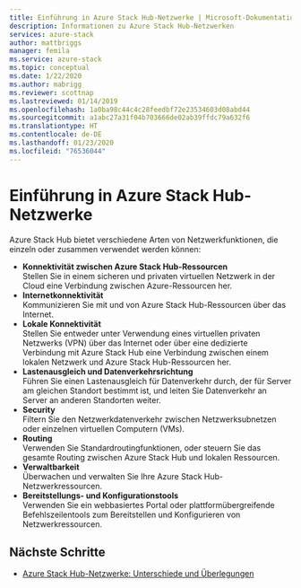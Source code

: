 ```yaml
---
title: Einführung in Azure Stack Hub-Netzwerke | Microsoft-Dokumentation
description: Informationen zu Azure Stack Hub-Netzwerken
services: azure-stack
author: mattbriggs
manager: femila
ms.service: azure-stack
ms.topic: conceptual
ms.date: 1/22/2020
ms.author: mabrigg
ms.reviewer: scottnap
ms.lastreviewed: 01/14/2019
ms.openlocfilehash: 1a0ba98c44c4c28feedbf72e23534603d08abd44
ms.sourcegitcommit: a1abc27a31f04b703666de02ab39ffdc79a632f6
ms.translationtype: HT
ms.contentlocale: de-DE
ms.lasthandoff: 01/23/2020
ms.locfileid: "76536044"
---
```

# <a name="introduction-to-azure-stack-hub-networking"></a>Einführung in Azure Stack Hub-Netzwerke

Azure Stack Hub bietet verschiedene Arten von Netzwerkfunktionen, die einzeln oder zusammen verwendet werden können:

- **Konnektivität zwischen Azure Stack Hub-Ressourcen**  
    Stellen Sie in einem sicheren und privaten virtuellen Netzwerk in der Cloud eine Verbindung zwischen Azure-Ressourcen her.
- **Internetkonnektivität**  
    Kommunizieren Sie mit und von Azure Stack Hub-Ressourcen über das Internet.
- **Lokale Konnektivität**  
    Stellen Sie entweder unter Verwendung eines virtuellen privaten Netzwerks (VPN) über das Internet oder über eine dedizierte Verbindung mit Azure Stack Hub eine Verbindung zwischen einem lokalen Netzwerk und Azure Stack Hub-Ressourcen her.
- **Lastenausgleich und Datenverkehrsrichtung**  
    Führen Sie einen Lastenausgleich für Datenverkehr durch, der für Server am gleichen Standort bestimmt ist, und leiten Sie Datenverkehr an Server an anderen Standorten weiter.
- **Security**  
    Filtern Sie den Netzwerkdatenverkehr zwischen Netzwerksubnetzen oder einzelnen virtuellen Computern (VMs).
- **Routing**  
    Verwenden Sie Standardroutingfunktionen, oder steuern Sie das gesamte Routing zwischen Azure Stack Hub und lokalen Ressourcen.
- **Verwaltbarkeit**  
    Überwachen und verwalten Sie Ihre Azure Stack Hub-Netzwerkressourcen.
- **Bereitstellungs- und Konfigurationstools**  
    Verwenden Sie ein webbasiertes Portal oder plattformübergreifende Befehlszeilentools zum Bereitstellen und Konfigurieren von Netzwerkressourcen.


## <a name="next-steps"></a>Nächste Schritte

* [Azure Stack Hub-Netzwerke: Unterschiede und Überlegungen](azure-stack-network-differences.md)